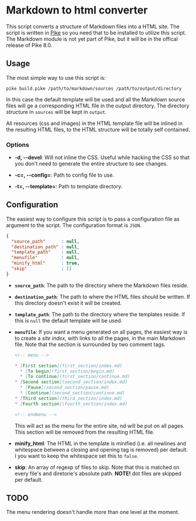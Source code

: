 # Markdown to html converter

This script converts a structure of Markdown files into a HTML site.
The script is written in [Pike](https://github.com/pikelang/Pike) so you need
that to be installed to utilize this script. The Markdown module is not yet 
part of Pike, but it will be in the offical release of Pike 8.0.


## Usage

The most simple way to use this script is:

```
pike build.pike /path/to/markdown/sources /path/to/output/directory
```

In this case the default template will be used and all the Markdown source files
will ge a corresponding HTML file in the output directory. The directory
structure in `sources` will be kept in `output`.

All resources (css and images) in the HTML template file will be inlined in the 
resulting HTML files, to the HTML structure will be totally self contained.


### Options

* **-d, --devel**: Will not inline the CSS. Useful while hacking the CSS so that
  you don't need to generate the entire structure to see changes.

* **-c=<path>, --config=<path>**: Path to config file to use.

* **-t=<path>, --template=<path>**: Path to template directory.


## Configuration

The easiest way to configure this script is to pass a configuration file as 
argument to the script. The configuration format is `JSON`.

```json
{
  "source_path"      : null,
  "destination_path" : null,
  "template_path"    : null,
  "menufile"         : null,
  "minify_html"      : true,
  "skip"             : []
}
```

* **`source_path`**: The path to the directory where the Markdown files reside.

* **`destination_path`**: The path to where the HTML files should be written. If
  this directory doesn't exist it will be created.

* **`template_path`**: The path to the directory where the templates reside. If
  this is `null` the default template will be used.

* **`menufile`**: If you want a menu generated on all pages, the easiest way
  is to create a *site index*, with links to all the pages, in the main 
  Markdown file. Note that the section is surrounded by two comment tags.

  ```md
  <!-- menu -->

  * [First section](first_section/index.md)
    * [To begin](first_section/begin.md)
    * [To continue](first_section/continue.md)
  * [Second section](second_section/index.md)
    * [Pause](second_section/pause.md)
    * [Continue](second_section/continue.md)
  * [Third section](third_section/index.md)
  * [Fourth section](fourth_section/index.md)

  <!-- endmenu -->
  ```

  This will act as the menu for the entire site, nd will be put on all pages.
  This section will be removed from the resulting HTML file.

* **minify_html**: The HTML in the template is minified (i.e. all newlines and
  whitespace between a closing and opening tag is removed) per default. I you
  want to keep the whitespace set this to `false`.

* **skip**: An array of regexp of files to skip. Note that this is matched on
  every file's and diretorie's absolute path. **NOTE!** dot files are skipped
  per default.


## TODO

The menu rendering doesn't handle more than one level at the moment.